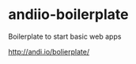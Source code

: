 andiio-boilerplate
==================

Boilerplate to start basic web apps


http://andi.io/bolierplate/
